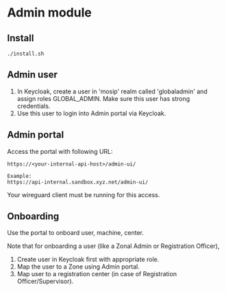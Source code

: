 # Admin module

## Install
```
./install.sh
```
## Admin user
1. In Keycloak, create a user in 'mosip' realm called 'globaladmin' and assign roles GLOBAL_ADMIN.  Make sure this user has strong credentials.
1. Use this user to login into Admin portal via Keycloak.

## Admin portal
Access the portal with following URL:
```
https://<your-internal-api-host>/admin-ui/

Example:
https://api-internal.sandbox.xyz.net/admin-ui/
```
Your wireguard client must be running for this access.

## Onboarding
Use the portal to onboard user, machine, center.

Note that for onboarding a user (like a Zonal Admin or Registration Officer),
1. Create user in Keycloak first with appropriate role. 
1. Map the user to a Zone using Admin portal.
1. Map user to a registration center (in case of Registration Officer/Supervisor).

